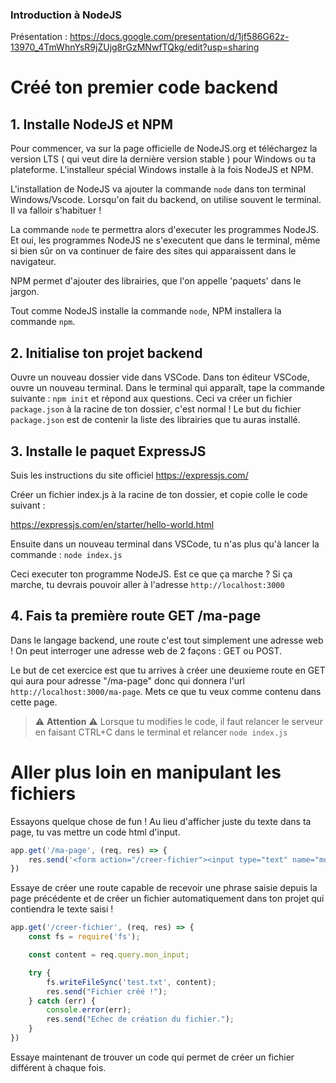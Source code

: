 ### Introduction à NodeJS

Présentation : https://docs.google.com/presentation/d/1jf586G62z-13970_4TmWhnYsR9jZUjg8rGzMNwfTQkg/edit?usp=sharing

# Créé ton premier code backend

## 1. Installe NodeJS et NPM

Pour commencer, va sur la page officielle de NodeJS.org et téléchargez la version LTS ( qui veut dire la dernière version stable ) pour Windows ou ta plateforme.
L'installeur spécial Windows installe à la fois NodeJS et NPM.

L'installation de NodeJS va ajouter la commande `node` dans ton terminal Windows/Vscode. 
Lorsqu'on fait du backend, on utilise souvent le terminal. Il va falloir s'habituer ! 

La commande `node` te permettra alors d'executer les programmes NodeJS. Et oui, les programmes NodeJS ne s'executent que dans le terminal, même si bien sûr on va continuer de faire des sites qui apparaissent dans le navigateur. 

NPM permet d'ajouter des librairies, que l'on appelle 'paquets' dans le jargon. 

Tout comme NodeJS installe la commande `node`, NPM installera la commande `npm`.

## 2. Initialise ton projet backend

Ouvre un nouveau dossier vide dans VSCode.
Dans ton éditeur VSCode, ouvre un nouveau terminal.
Dans le terminal qui apparaît, tape la commande suivante : `npm init` et répond aux questions.
Ceci va créer un fichier `package.json` à la racine de ton dossier, c'est normal ! 
Le but du fichier `package.json` est de contenir la liste des librairies que tu auras installé.

## 3. Installe le paquet ExpressJS

Suis les instructions du site officiel https://expressjs.com/

Créer un fichier index.js à la racine de ton dossier, et copie colle le code suivant : 

https://expressjs.com/en/starter/hello-world.html

Ensuite dans un nouveau terminal dans VSCode, tu n'as plus qu'à lancer la commande : 
`node index.js`

Ceci executer ton programme NodeJS. Est ce que ça marche ? 
Si ça marche, tu devrais pouvoir aller à l'adresse `http://localhost:3000`


## 4. Fais ta première route GET /ma-page

Dans le langage backend, une route c'est tout simplement une adresse web ! 
On peut interroger une adresse web de 2 façons : GET ou POST.

Le but de cet exercice est que tu arrives à créer une deuxieme route en GET qui aura pour adresse
"/ma-page" donc qui donnera l'url `http://localhost:3000/ma-page`.
Mets ce que tu veux comme contenu dans cette page.

> ⚠️ **Attention** ⚠️
> Lorsque tu modifies le code, il faut relancer le serveur en faisant CTRL+C dans le terminal et relancer `node index.js` 


# Aller plus loin en manipulant les fichiers

Essayons quelque chose de fun ! 
Au lieu d'afficher juste du texte dans ta page, tu vas mettre un code html d'input.

```js
app.get('/ma-page', (req, res) => {
    res.send('<form action="/creer-fichier"><input type="text" name="mon_input"></form>')
})
```


Essaye de créer une route capable de recevoir une phrase saisie depuis la page précédente et de créer un fichier automatiquement dans ton projet qui contiendra le texte saisi ! 

```js
app.get('/creer-fichier', (req, res) => {
    const fs = require('fs');

    const content = req.query.mon_input;

    try {
        fs.writeFileSync('test.txt', content);
        res.send("Fichier créé !");
    } catch (err) {
        console.error(err);
        res.send("Echec de création du fichier.");
    }
})
```

Essaye maintenant de trouver un code qui permet de créer un fichier différent à chaque fois. 